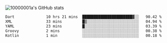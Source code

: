 ![10000001a's GitHub stats](https://github-readme-stats.vercel.app/api?username=10000001a&show_icons=true&theme=onedark&count_private=true)

<!-- [![Top Langs](https://github-readme-stats.vercel.app/api/top-langs/?username=10000001a&layout=compact&theme=onedark&langs_count=5)](https://github.com/anuraghazra/github-readme-stats) -->
<!--
**10000001a/10000001a** is a ✨ _special_ ✨ repository because its `README.md` (this file) appears on your GitHub profile.

Here are some ideas to get you started:

- 🔭 I’m currently working on ...
- 🌱 I’m currently learning ...
- 👯 I’m looking to collaborate on ...
- 🤔 I’m looking for help with ...
- 💬 Ask me about ...
- 📫 How to reach me: ...
- 😄 Pronouns: ...
- ⚡ Fun fact: ...
-->

<!--START_SECTION:waka-->

```txt
Dart              10 hrs 21 mins  ██████████████████████▓░░   90.42 %
XML               33 mins         █▒░░░░░░░░░░░░░░░░░░░░░░░   04.94 %
YAML              23 mins         █░░░░░░░░░░░░░░░░░░░░░░░░   03.39 %
Groovy            2 mins          ░░░░░░░░░░░░░░░░░░░░░░░░░   00.38 %
Kotlin            1 min           ░░░░░░░░░░░░░░░░░░░░░░░░░   00.18 %
```

<!--END_SECTION:waka-->
